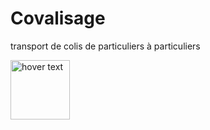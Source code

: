 # Covalisage
transport de colis de particuliers à particuliers 


  <img src="https://i.ibb.co/vXQ3kbh/1.png" width="95" title="hover text">


